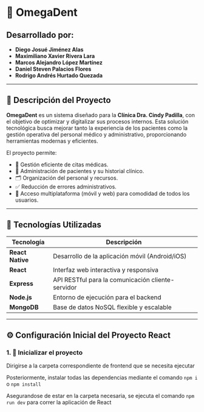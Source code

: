 # 🦷 OmegaDent

## Desarrollado por:
- **Diego Josué Jiménez Alas**  
- **Maximiliano Xavier Rivera Lara**  
- **Marcos Alejandro López Martínez**  
- **Daniel Steven Palacios Flores**  
- **Rodrigo Andrés Hurtado Quezada**

---

## 📌 Descripción del Proyecto

**OmegaDent** es un sistema diseñado para la **Clínica Dra. Cindy Padilla**, con el objetivo de optimizar y digitalizar sus procesos internos. Esta solución tecnológica busca mejorar tanto la experiencia de los pacientes como la gestión operativa del personal médico y administrativo, proporcionando herramientas modernas y eficientes.

El proyecto permite:

- 📅 Gestión eficiente de citas médicas.  
- 👥 Administración de pacientes y su historial clínico.  
- 🗂️ Organización del personal y recursos.  
- ✅ Reducción de errores administrativos.  
- 📱 Acceso multiplataforma (móvil y web) para comodidad de todos los usuarios.

---

## 🧪 Tecnologías Utilizadas

| Tecnología       | Descripción                                         |
|------------------|-----------------------------------------------------|
| **React Native** | Desarrollo de la aplicación móvil (Android/iOS)    |
| **React**        | Interfaz web interactiva y responsiva              |
| **Express**      | API RESTful para la comunicación cliente-servidor |
| **Node.js**      | Entorno de ejecución para el backend               |
| **MongoDB**      | Base de datos NoSQL flexible y escalable           |

---

## ⚙️ Configuración Inicial del Proyecto React

### 1. 📁 Inicializar el proyecto

Dirigirse a la carpeta correspondiente de frontend que se necesita ejecutar

Posteriormente, instalar todas las dependencias mediante el comando `npm i` o `npm install`

Asegurandose de estar en la carpeta necesaria, se ejecuta el comando `npm run dev` para correr la aplicación de React 
